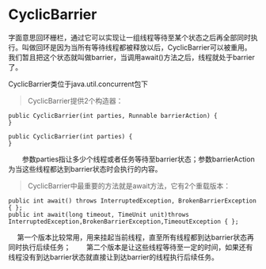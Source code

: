 # CyclicBarrier

字面意思回环栅栏，通过它可以实现让一组线程等待至某个状态之后再全部同时执行。叫做回环是因为当所有等待线程都被释放以后，CyclicBarrier可以被重用。我们暂且把这个状态就叫做barrier，当调用await()方法之后，线程就处于barrier了。

CyclicBarrier类位于java.util.concurrent包下

> CyclicBarrier提供2个构造器：

    public CyclicBarrier(int parties, Runnable barrierAction) {
    }
     
    public CyclicBarrier(int parties) {
    }
    
　　参数parties指让多少个线程或者任务等待至barrier状态；参数barrierAction为当这些线程都达到barrier状态时会执行的内容。

> CyclicBarrier中最重要的方法就是await方法，它有2个重载版本：

    public int await() throws InterruptedException, BrokenBarrierException { };
    public int await(long timeout, TimeUnit unit)throws InterruptedException,BrokenBarrierException,TimeoutException { };
 　
    第一个版本比较常用，用来挂起当前线程，直至所有线程都到达barrier状态再同时执行后续任务；
　　第二个版本是让这些线程等待至一定的时间，如果还有线程没有到达barrier状态就直接让到达barrier的线程执行后续任务。